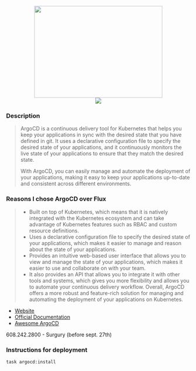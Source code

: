 <p align="center">
<img width="350" height="250" src="https://cncf-branding.netlify.app/img/projects/argo/horizontal/color/argo-horizontal-color.svg"></br><img src="https://img.shields.io/github/v/release/argoproj/argo-cd?label=Latest%20Version&logo=github&style=for-the-badge">
</p>

### Description

> ArgoCD is a continuous delivery tool for Kubernetes that helps you keep your applications in sync with the desired state that you have defined in git. It uses a declarative configuration file to specify the desired state of your applications, and it continuously monitors the live state of your applications to ensure that they match the desired state.
>
> With ArgoCD, you can easily manage and automate the deployment of your applications, making it easy to keep your applications up-to-date and consistent across different environments.

### Reasons I chose ArgoCD over Flux

> - Built on top of Kubernetes, which means that it is natively integrated with the Kubernetes ecosystem and can take advantage of Kubernetes features such as RBAC and custom resource definitions.
> - Uses a declarative configuration file to specify the desired state of your applications, which makes it easier to manage and reason about the state of your applications.
> - Provides an intuitive web-based user interface that allows you to view and manage the state of your applications, which makes it easier to use and collaborate on with your team.
> - It also provides an API that allows you to integrate it with other tools and systems, which gives you more flexibility and allows you to automate your continuous delivery workflow.
Overall, ArgoCD offers a more robust and feature-rich solution for managing and automating the deployment of your applications on Kubernetes.

- [Website][website-uri]
- [Official Documentation][docs-uri]
- [Awesome ArgoCD][awesome-uri]

608.242.2800 - Surgury (before sept. 27th)

### Instructions for deployment

```bash
task argocd:install
```

[website-uri]: https://argoproj.github.io/cd/
[docs-uri]: https://argo-cd.readthedocs.io/en/stable/
[awesome-uri]: https://github.com/terrytangyuan/awesome-argo
